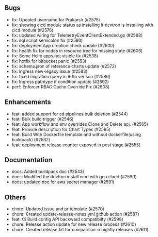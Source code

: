 ## Bugs
- fix: Updated username for Prakarsh (#2575)
- fix: showing cicd module status as installing if devtron is installing with cicd module (#2576)
- fix: updated wiring for TelemetryEventClientExtended.go (#2588)
- fix: sql script semicolon fix (#2590)
- fix: deploymentApp creation check update (#2600)
- fix: health fix for nodes in resource tree for missing state (#2606)
- fix: Some Helm apps not visible fix (#2538)
- fix: hotfix for bitbucket panic  (#2553)
- fix: schema.json of reference charts update  (#2572)
- fix: ingress new-legacy issue (#2583)
- fix: fixed migration query in 90th verison (#2586)
- fix: Ingress pathtype if condition update (#2592)
- perf: Enforcer RBAC Cache Override Fix (#2608)
## Enhancements
- feat: added support for cd pipelines bulk deletion (#2544)
- feat: Bulk build trigger (#2546)
- feat: App workflow and env overrides Clone and Delete api. (#2565)
- feat: Provide description for Chart Types (#2585)
- feat: Build With Dockerfile template and without dockerfile(using buildpack) (#2562)
- feat: deployment release counter exposed in post stage (#2555)
## Documentation
- docs: Added buildpack doc (#2543)
- docs: Modified the devtron install cmd with gcp cloud (#2580)
- docs: updated doc for aws secret manager  (#2591)
## Others
- chore: Updated issue and pr template (#2570)
- chore: Created update-release-notes.yml github action (#2587)
- feat: Ci Build config API backward compatibilty (#2598)
- chore: Release action update for new release process (#2610)
- chore: Created release.txt for comparison in nightly releases (#2611)
